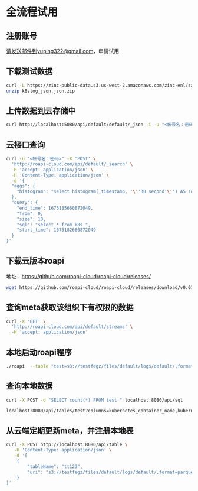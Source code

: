 # 全流程试用

## 注册账号
请发送邮件到yuping322@gmail.com，申请试用

## 下载测试数据
```bash
curl -L https://zinc-public-data.s3.us-west-2.amazonaws.com/zinc-enl/sample-k8s-logs/k8slog_json.json.zip -o k8slog_json.json.zip
unzip k8slog_json.json.zip
```
## 上传数据到云存储中
```bash
curl http://localhost:5080/api/default/default/_json -i -u "<帐号名：密码>"  -d "@k8slog_json.json"
```

## 云接口查询
```bash
curl -u "<帐号名：密码>" -X 'POST' \
  'http://roapi-cloud.com/api/default/_search' \
  -H 'accept: application/json' \
  -H 'Content-Type: application/json' \
  -d '{
  "aggs": {
    "histogram": "select histogram(_timestamp, '\''30 second'\'') AS zo_sql_key, count(*) AS zo_sql_num from query GROUP BY zo_sql_key ORDER BY zo_sql_key"
  },
  "query": {
    "end_time": 1675185660872049,
    "from": 0,
    "size": 10,
    "sql": "select * from k8s ",
    "start_time": 1675182660872049
  }
}'

```

## 下载云版本roapi

地址：https://github.com/roapi-cloud/roapi-cloud/releases/
```bash
wget https://github.com/roapi-cloud/roapi-cloud/releases/download/v0.01/roapi_linux_amd32.tar.gz
```

## 查询meta获取该组织下有权限的数据
```bash
curl -X 'GET' \
  'http://roapi-cloud.com/api/default/streams' \
  -H 'accept: application/json'
```
## 本地启动roapi程序
```bash
./roapi  --table "test=s3://testfegz/files/default/logs/default/,format=parquet"
```

## 查询本地数据
```bash
curl -X POST -d "SELECT count(*) FROM test " localhost:8080/api/sql

localhost:8080/api/tables/test?columns=kubernetes_container_name,kubernetes_labels_controller_revision_hash&limit=12
```

## 从云端定期更新meta，并注册本地表
```bash
curl -X POST http://localhost:8080/api/table \
   -H 'Content-Type: application/json' \
   -d '[
    {
        "tableName": "tt123",
        "uri": "s3://testfegz/files/default/logs/default/,format=parquet"
    }
]'
```

